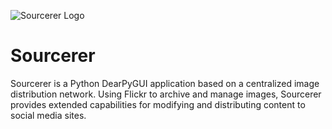 ![Sourcerer Logo]([http://url/to/img.png](https://github.com/schnipdip/Sourcerer/blob/ace6eecd7ced289f5097c5d8f71baa97bf5e6dfc/img/Sourcerer%20Pixel%20Art%20Logo%202x2.jpg))


# Sourcerer
Sourcerer is a Python DearPyGUI application based on a centralized image distribution network. Using Flickr to archive and manage images, Sourcerer provides extended capabilities for modifying and distributing content to social media sites.
